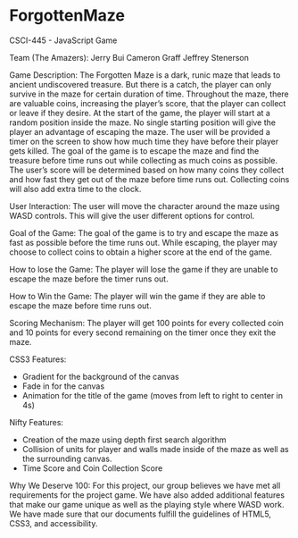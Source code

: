 # ForgottenMaze
CSCI-445 - JavaScript Game

Team (The Amazers):
Jerry Bui
Cameron Graff
Jeffrey Stenerson

Game Description:
The Forgotten Maze is a dark, runic maze that leads to ancient undiscovered treasure. But there is a catch, the player can only survive in the maze for certain duration of time. Throughout the maze, there are valuable coins, increasing the player’s score, that the player can collect or leave if they desire. At the start of the game, the player will start at a random position inside the maze. No single starting position will give the player an advantage of escaping the maze. The user will be provided a timer on the screen to show how much time they have before their player gets killed. The goal of the game is to escape the maze and find the treasure before time runs out while collecting as much coins as possible. The user’s score will be determined based on how many coins they collect and how fast they get out of the maze before time runs out. Collecting coins will also add extra time to the clock.

User Interaction: 
The user will move the character around the maze using WASD controls. This will give the user different options for control.

Goal of the Game:
The goal of the game is to try and escape the maze as fast as possible before the time runs out. While escaping, the player may choose to collect coins to obtain a higher score at the end of the game.

How to lose the Game: 
The player will lose the game if they are unable to escape the maze before the timer runs out. 

How to Win the Game:
The player will win the game if they are able to escape the maze before time runs out.

Scoring Mechanism:
The player will get 100 points for every collected coin and 10 points for every second remaining on the timer once they exit the maze.

CSS3 Features:
- Gradient for the background of the canvas
- Fade in for the canvas
- Animation for the title of the game (moves from left to right to center in 4s)

Nifty Features:
- Creation of the maze using depth first search algorithm
- Collision of units for player and walls made inside of the maze as well as the surrounding canvas.
- Time Score and Coin Collection Score

Why We Deserve 100:
For this project, our group believes we have met all requirements for the project game. We have also added additional features that make our game unique as well as the playing style where WASD work. We have made sure that our documents fulfill the guidelines of HTML5, CSS3, and accessibility.
